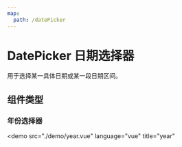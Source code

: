 ```yaml
---
map:
  path: /datePicker
---
```


# DatePicker 日期选择器

用于选择某一具体日期或某一段日期区间。

## 组件类型

### 年份选择器

<demo src="./demo/year.vue"
  language="vue"
  title="year"
  >
</demo>